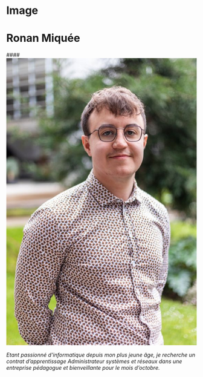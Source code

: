 # Image

# Ronan Miquée

 
####![Ronan Miquée](PhotosRonanMiquée.jpg)

_Etant passionné d'informatique depuis mon plus jeune âge, je recherche un contrat d’apprentissage Administrateur systèmes et réseaux dans une entreprise pédagogue et bienveillante pour le mois d’octobre._
